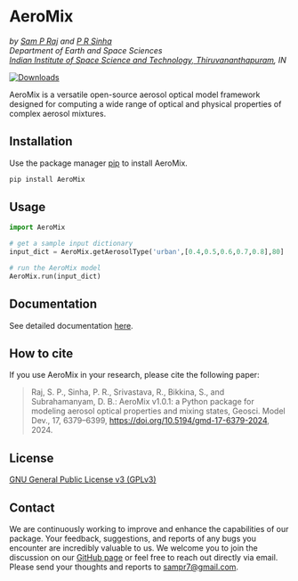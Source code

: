 # AeroMix
*by [Sam P Raj](https://github.com/sampr7/) and [P R Sinha](https://www.iist.ac.in/ess/prs)*  
*Department of Earth and Space Sciences*  
*[Indian Institute of Space Science and Technology, Thiruvananthapuram](https://www.iist.ac.in/), IN*  

[![Downloads](https://static.pepy.tech/badge/AeroMix)](https://pepy.tech/project/AeroMix)

AeroMix is a versatile open-source aerosol optical model framework designed for computing a wide range of optical and physical properties of complex aerosol mixtures.

## Installation

Use the package manager [pip](https://pypi.org/) to install AeroMix.

```bash
pip install AeroMix
```

## Usage

```python
import AeroMix

# get a sample input dictionary
input_dict = AeroMix.getAerosolType('urban',[0.4,0.5,0.6,0.7,0.8],80]

# run the AeroMix model
AeroMix.run(input_dict)

```

## Documentation
See detailed documentation [here](https://github.com/sampr7/AeroMix/blob/main/Documentation.md).

## How to cite
If you use AeroMix in your research, please cite the following paper:

>Raj, S. P., Sinha, P. R., Srivastava, R., Bikkina, S., and Subrahamanyam, D. B.: AeroMix v1.0.1: a Python package for modeling aerosol optical properties and mixing states, Geosci. Model Dev., 17, 6379–6399, https://doi.org/10.5194/gmd-17-6379-2024, 2024.

## License

[GNU General Public License v3 (GPLv3)](https://www.gnu.org/licenses/gpl-3.0.en.html)

## Contact
We are continuously working to improve and enhance the capabilities of our package. Your feedback, suggestions, and reports of any bugs you encounter are incredibly valuable to us. We welcome you to join the discussion on our [GitHub page](https://github.com/sampr7/AeroMix)  or feel free to reach out directly via email. Please send your thoughts and reports to sampr7@gmail.com. 

